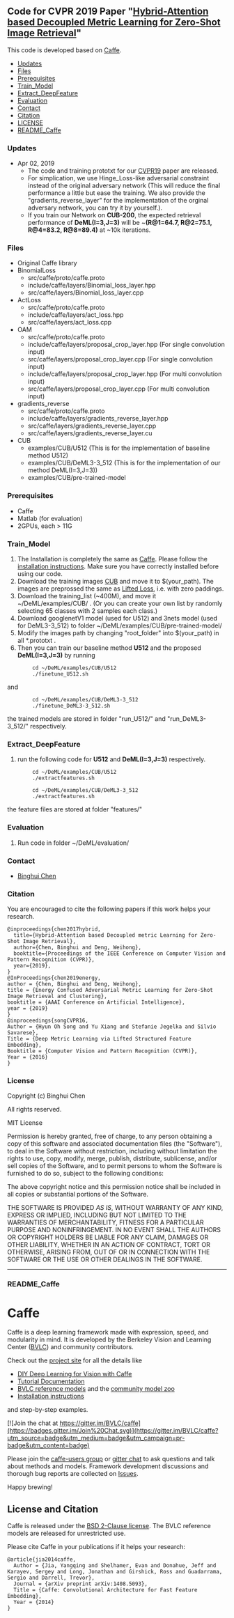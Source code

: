## Code for CVPR 2019 Paper "[Hybrid-Attention based Decoupled Metric Learning for Zero-Shot Image Retrieval](http://bhchen.cn)"

This code is developed based on [Caffe](https://github.com/BVLC/caffe/).

* [Updates](#updates)
* [Files](#files)
* [Prerequisites](#prerequisites)
* [Train_Model](#train_model)
* [Extract_DeepFeature](#extract_deepfeature)
* [Evaluation](#evaluation)
* [Contact](#contact)
* [Citation](#citation)
* [LICENSE](#license)
* [README_Caffe](#readme_caffe)

### Updates
- Apr 02, 2019
  * The code and training prototxt for our [CVPR19](http://bhchen.cn) paper are released.
  * For simplication, we use Hinge_Loss-like adversarial constraint instead of the original adversary network (This will reduce the final performance a little but ease the training. We also provide the "gradients_reverse_layer" for the implementation of the orginal adversary network, you can try it by yourself.).
  * If you train our Network on **CUB-200**, the expected retrieval performance of **DeML(I=3,J=3)** will be ~**(R@1=64.7, R@2=75.1, R@4=83.2, R@8=89.4)** at ~10k iterations.

### Files
- Original Caffe library
- BinomialLoss
  * src/caffe/proto/caffe.proto
  * include/caffe/layers/Binomial_loss_layer.hpp
  * src/caffe/layers/Binomial_loss_layer.cpp
- ActLoss
  * src/caffe/proto/caffe.proto
  * include/caffe/layers/act_loss.hpp
  * src/caffe/layers/act_loss.cpp
- OAM
  * src/caffe/proto/caffe.proto
  * include/caffe/layers/proposal_crop_layer.hpp (For single convolution input)
  * src/caffe/layers/proposal_crop_layer.cpp (For single convolution input)
  * include/caffe/layers/proposal_crop_layer.hpp (For multi convolution input)
  * src/caffe/layers/proposal_crop_layer.cpp (For multi convolution input)
- gradients_reverse
  * src/caffe/proto/caffe.proto
  * include/caffe/layers/gradients_reverse_layer.hpp
  * src/caffe/layers/gradients_reverse_layer.cpp
  * src/caffe/layers/gradients_reverse_layer.cu
- CUB
  * examples/CUB/U512  (This is for the implementation of baseline method U512)
  * examples/CUB/DeML3-3_512  (This is for the implementation of our method DeML(I=3,J=3))
  * examples/CUB/pre-trained-model
### Prerequisites
* Caffe
* Matlab (for evaluation)
* 2GPUs, each > 11G
### Train_Model
1. The Installation is completely the same as [Caffe](http://caffe.berkeleyvision.org/). Please follow the [installation instructions](http://caffe.berkeleyvision.org/installation.html). Make sure you have correctly installed before using our code. 
2. Download the training images [CUB]() and move it to $(your_path). The images are preprossed the same as [Lifted Loss](https://github.com/rksltnl/Deep-Metric-Learning-CVPR16/), i.e. with zero paddings.
3. Download the training_list (~400M), and move it ~/DeML/examples/CUB/ . (Or you can create your own list by randomly selecting 65 classes with 2 samples each class.)
4. Download googlenetV1 model (used for U512) and 3nets model (used for DeML3-3_512) to folder ~/DeML/examples/CUB/pre-trained-model/
5. Modify the images path by changing "root_folder" into $(your_path) in all *.prototxt .
6. Then you can train our baseline method **U512** and the proposed **DeML(I=3,J=3)** by running
```
        cd ~/DeML/examples/CUB/U512
        ./finetune_U512.sh
```     
and
```
        cd ~/DeML/examples/CUB/DeML3-3_512
        ./finetune_DeML3-3_512.sh
```     
the trained models are stored in folder "run_U512/" and "run_DeML3-3_512/" respectively.
### Extract_DeepFeature
1. run the following code for **U512** and **DeML(I=3,J=3)** respectively.
```
        cd ~/DeML/examples/CUB/U512
        ./extractfeatures.sh
```

```
        cd ~/DeML/examples/CUB/DeML3-3_512
        ./extractfeatures.sh
```
the feature files are stored at folder "features/"
### Evaluation
1. Run code in folder ~/DeML/evaluation/
### Contact 
- [Binghui Chen](http://bhchen.cn)

### Citation
You are encouraged to cite the following papers if this work helps your research. 

    @inproceedings{chen2017hybrid,
      title={Hybrid-Attention based Decoupled metric Learning for Zero-Shot Image Retrieval},
      author={Chen, Binghui and Deng, Weihong},
      booktitle={Proceedings of the IEEE Conference on Computer Vision and Pattern Recognition (CVPR)},
      year={2019},
    }
    @InProceedings{chen2019energy,
    author = {Chen, Binghui and Deng, Weihong},
    title = {Energy Confused Adversarial Metric Learning for Zero-Shot Image Retrieval and Clustering},
    booktitle = {AAAI Conference on Artificial Intelligence},
    year = {2019}
    }
    @inproceedings{songCVPR16,
    Author = {Hyun Oh Song and Yu Xiang and Stefanie Jegelka and Silvio Savarese},
    Title = {Deep Metric Learning via Lifted Structured Feature Embedding},
    Booktitle = {Computer Vision and Pattern Recognition (CVPR)},
    Year = {2016}
    }
### License
Copyright (c) Binghui Chen

All rights reserved.

MIT License

Permission is hereby granted, free of charge, to any person obtaining a
copy of this software and associated documentation files (the "Software"),
to deal in the Software without restriction, including without limitation
the rights to use, copy, modify, merge, publish, distribute, sublicense,
and/or sell copies of the Software, and to permit persons to whom the
Software is furnished to do so, subject to the following conditions:

The above copyright notice and this permission notice shall be included
in all copies or substantial portions of the Software.

THE SOFTWARE IS PROVIDED *AS IS*, WITHOUT WARRANTY OF ANY KIND, EXPRESS OR
IMPLIED, INCLUDING BUT NOT LIMITED TO THE WARRANTIES OF MERCHANTABILITY,
FITNESS FOR A PARTICULAR PURPOSE AND NONINFRINGEMENT. IN NO EVENT SHALL
THE AUTHORS OR COPYRIGHT HOLDERS BE LIABLE FOR ANY CLAIM, DAMAGES OR
OTHER LIABILITY, WHETHER IN AN ACTION OF CONTRACT, TORT OR OTHERWISE,
ARISING FROM, OUT OF OR IN CONNECTION WITH THE SOFTWARE OR THE USE OR
OTHER DEALINGS IN THE SOFTWARE.

***

### README_Caffe
# Caffe

Caffe is a deep learning framework made with expression, speed, and modularity in mind.
It is developed by the Berkeley Vision and Learning Center ([BVLC](http://bvlc.eecs.berkeley.edu)) and community contributors.

Check out the [project site](http://caffe.berkeleyvision.org) for all the details like

- [DIY Deep Learning for Vision with Caffe](https://docs.google.com/presentation/d/1UeKXVgRvvxg9OUdh_UiC5G71UMscNPlvArsWER41PsU/edit#slide=id.p)
- [Tutorial Documentation](http://caffe.berkeleyvision.org/tutorial/)
- [BVLC reference models](http://caffe.berkeleyvision.org/model_zoo.html) and the [community model zoo](https://github.com/BVLC/caffe/wiki/Model-Zoo)
- [Installation instructions](http://caffe.berkeleyvision.org/installation.html)

and step-by-step examples.

[![Join the chat at https://gitter.im/BVLC/caffe](https://badges.gitter.im/Join%20Chat.svg)](https://gitter.im/BVLC/caffe?utm_source=badge&utm_medium=badge&utm_campaign=pr-badge&utm_content=badge)

Please join the [caffe-users group](https://groups.google.com/forum/#!forum/caffe-users) or [gitter chat](https://gitter.im/BVLC/caffe) to ask questions and talk about methods and models.
Framework development discussions and thorough bug reports are collected on [Issues](https://github.com/BVLC/caffe/issues).

Happy brewing!

## License and Citation

Caffe is released under the [BSD 2-Clause license](https://github.com/BVLC/caffe/blob/master/LICENSE).
The BVLC reference models are released for unrestricted use.

Please cite Caffe in your publications if it helps your research:

    @article{jia2014caffe,
      Author = {Jia, Yangqing and Shelhamer, Evan and Donahue, Jeff and Karayev, Sergey and Long, Jonathan and Girshick, Ross and Guadarrama, Sergio and Darrell, Trevor},
      Journal = {arXiv preprint arXiv:1408.5093},
      Title = {Caffe: Convolutional Architecture for Fast Feature Embedding},
      Year = {2014}
    }
